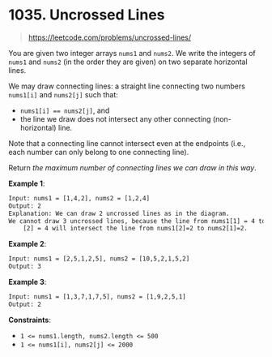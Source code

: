 # 1035. Uncrossed Lines

> <https://leetcode.com/problems/uncrossed-lines/>

You are given two integer arrays `nums1` and `nums2`. We write the integers of
`nums1` and `nums2` (in the order they are given) on two separate horizontal
lines.

We may draw connecting lines: a straight line connecting two numbers `nums1[i]`
and `nums2[j]` such that:

- `nums1[i] == nums2[j]`, and
- the line we draw does not intersect any other connecting (non-horizontal)
  line.

Note that a connecting line cannot intersect even at the endpoints (i.e., each
number can only belong to one connecting line).

Return *the maximum number of connecting lines we can draw in this way*.

**Example 1**:

```txt
Input: nums1 = [1,4,2], nums2 = [1,2,4]
Output: 2
Explanation: We can draw 2 uncrossed lines as in the diagram.
We cannot draw 3 uncrossed lines, because the line from nums1[1] = 4 to nums2
    [2] = 4 will intersect the line from nums1[2]=2 to nums2[1]=2.
```

**Example 2**:

```txt
Input: nums1 = [2,5,1,2,5], nums2 = [10,5,2,1,5,2]
Output: 3
```

**Example 3**:

```txt
Input: nums1 = [1,3,7,1,7,5], nums2 = [1,9,2,5,1]
Output: 2
```

**Constraints**:

- `1 <= nums1.length, nums2.length <= 500`
- `1 <= nums1[i], nums2[j] <= 2000`
